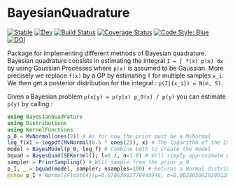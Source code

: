 # BayesianQuadrature

[![Stable](https://img.shields.io/badge/docs-stable-blue.svg)](https://theogf.github.io/BayesianQuadrature.jl/stable)
[![Dev](https://img.shields.io/badge/docs-dev-blue.svg)](https://theogf.github.io/BayesianQuadrature.jl/dev)
[![Build Status](https://github.com/theogf/BayesianQuadrature.jl/workflows/CI/badge.svg)](https://github.com/theogf/BayesianQuadrature.jl/actions)
[![Coverage Status](https://coveralls.io/repos/github/theogf/BayesianQuadrature.jl/badge.svg?branch=main)](https://coveralls.io/github/theogf/BayesianQuadrature.jl?branch=main)
[![Code Style: Blue](https://img.shields.io/badge/code%20style-blue-4495d1.svg)](https://github.com/invenia/BlueStyle)
[![DOI](https://zenodo.org/badge/337084342.svg)](https://zenodo.org/badge/latestdoi/337084342)


Package for implementing different methods of Bayesian quadrature.
Bayesian quadrature consists in estimating the integral `I = ∫ f(x) p(x) dx` by using Gaussian Processes where `p(x)` is assumed to be Gaussian.
More precisely we replace `f(x)` by a GP by estimating `f` for multiple samples `x_i`.
We then get a posterior distribution for the integral : `p(I|{x_i}) = N(m, S)`.

Given a Bayesian problem `p(x|y) = p(y|x) p_0(x) / p(y)` you can estimate `p(y)` by calling :

```julia
using BayesianQuadrature
using Distributions
using KernelFunctions
p_0 = MvNormal(ones(2)) # As for now the prior must be a MvNormal
log_f(x) = logpdf(MvNormal(0.5 * ones(2)), x) # The logarithm of the Integrand log_f, the log-likelihood function typically
model = BayesModel(p_0, log_f) # Combine both to create the model
bquad = BayesQuad(SEKernel(); l=0.1, σ=1.0) # Will simply approximate p(y|x) with a GP (only works with SEKernel for now
sampler = PriorSampling() # Will sample from the prior p_0
p_I, _ = bquad(model, sampler; nsamples=100) # Returns a Normal distribution
@show p_I # Normal{Float64}(μ=0.07063602778449946, σ=0.0028050929209120458)
```
